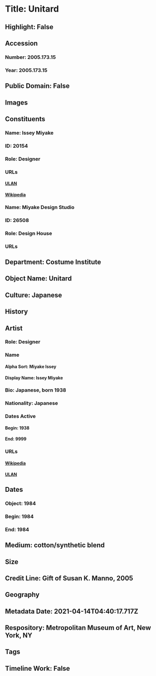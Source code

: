 # Title: Unitard
## Highlight: False
## Accession
### Number: 2005.173.15
### Year: 2005.173.15
## Public Domain: False
## Images
## Constituents
### Name: Issey Miyake
### ID: 20154
### Role: Designer
### URLs
#### [ULAN](http://vocab.getty.edu/page/ulan/500086914)
#### [Wikipedia](https://www.wikidata.org/wiki/Q469027)
### Name: Miyake Design Studio
### ID: 26508
### Role: Design House
### URLs
## Department: Costume Institute
## Object Name: Unitard
## Culture: Japanese
## History
## Artist
### Role: Designer
### Name
#### Alpha Sort: Miyake Issey
#### Display Name: Issey Miyake
### Bio: Japanese, born 1938
### Nationality: Japanese
### Dates Active
#### Begin: 1938
#### End: 9999
### URLs
#### [Wikipedia](https://www.wikidata.org/wiki/Q469027)
#### [ULAN](http://vocab.getty.edu/page/ulan/500086914)
## Dates
### Object: 1984
### Begin: 1984
### End: 1984
## Medium: cotton/synthetic blend
## Size
## Credit Line: Gift of Susan K. Manno, 2005
## Geography
## Metadata Date: 2021-04-14T04:40:17.717Z
## Respository: Metropolitan Museum of Art, New York, NY
## Tags
## Timeline Work: False